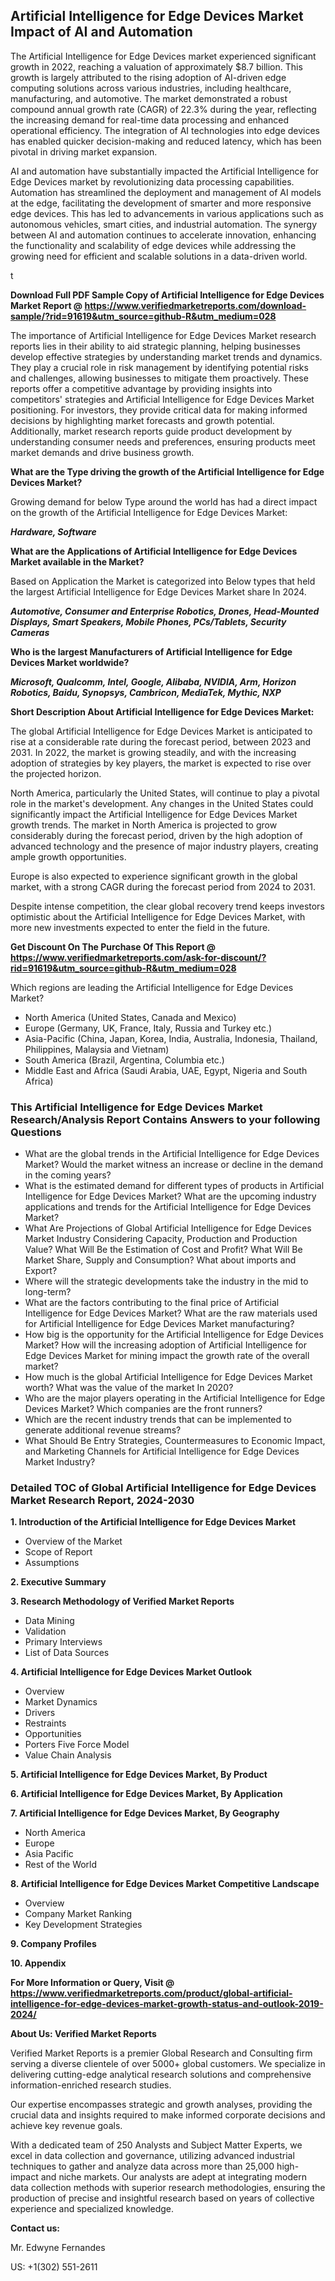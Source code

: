 <h2>Artificial Intelligence for Edge Devices Market Impact of AI and Automation</h2><p>The Artificial Intelligence for Edge Devices market experienced significant growth in 2022, reaching a valuation of approximately $8.7 billion. This growth is largely attributed to the rising adoption of AI-driven edge computing solutions across various industries, including healthcare, manufacturing, and automotive. The market demonstrated a robust compound annual growth rate (CAGR) of 22.3% during the year, reflecting the increasing demand for real-time data processing and enhanced operational efficiency. The integration of AI technologies into edge devices has enabled quicker decision-making and reduced latency, which has been pivotal in driving market expansion.</p><p>AI and automation have substantially impacted the Artificial Intelligence for Edge Devices market by revolutionizing data processing capabilities. Automation has streamlined the deployment and management of AI models at the edge, facilitating the development of smarter and more responsive edge devices. This has led to advancements in various applications such as autonomous vehicles, smart cities, and industrial automation. The synergy between AI and automation continues to accelerate innovation, enhancing the functionality and scalability of edge devices while addressing the growing need for efficient and scalable solutions in a data-driven world.</p>t</p><p id="" class=""><strong>Download Full PDF Sample Copy of Artificial Intelligence for Edge Devices Market Report @ <a href="https://www.verifiedmarketreports.com/download-sample/?rid=91619&utm_source=github-R&utm_medium=028" target="_blank">https://www.verifiedmarketreports.com/download-sample/?rid=91619&utm_source=github-R&utm_medium=028</a></strong></p><p>The importance of&nbsp;Artificial Intelligence for Edge Devices Market research reports lies in their ability to aid strategic planning, helping businesses develop effective strategies by understanding market trends and dynamics. They play a crucial role in risk management by identifying potential risks and challenges, allowing businesses to mitigate them proactively. These reports offer a competitive advantage by providing insights into competitors' strategies and Artificial Intelligence for Edge Devices Market positioning. For investors, they provide critical data for making informed decisions by highlighting market forecasts and growth potential. Additionally, market research reports guide product development by understanding consumer needs and preferences, ensuring products meet market demands and drive business growth.</p><p><strong>What are the&nbsp;Type driving the growth of the Artificial Intelligence for Edge Devices Market?</strong></p><p id="" class="">Growing demand for below Type around the world has had a direct impact on the growth of the Artificial Intelligence for Edge Devices Market:</p><em><strong>Hardware, Software</strong></em></p><strong>What are the&nbsp;Applications&nbsp;of Artificial Intelligence for Edge Devices Market available in the Market?</strong></p><p id="" class="">Based on Application the Market is categorized into Below types that held the largest Artificial Intelligence for Edge Devices Market share In 2024.</p><em><strong>Automotive, Consumer and Enterprise Robotics, Drones, Head-Mounted Displays, Smart Speakers, Mobile Phones, PCs/Tablets, Security Cameras</strong></em></p><strong>Who is the largest Manufacturers of Artificial Intelligence for Edge Devices Market worldwide?</strong></p><p><em><strong>Microsoft, Qualcomm, Intel, Google, Alibaba, NVIDIA, Arm, Horizon Robotics, Baidu, Synopsys, Cambricon, MediaTek, Mythic, NXP</strong></em></p><p id="" class=""><strong>Short Description About Artificial Intelligence for Edge Devices Market:</strong></p><p>The global Artificial Intelligence for Edge Devices Market is anticipated to rise at a considerable rate during the forecast period, between 2023 and 2031. In 2022, the market is growing steadily, and with the increasing adoption of strategies by key players, the market is expected to rise over the projected horizon.</p><p>North America, particularly the United States, will continue to play a pivotal role in the market's development. Any changes in the United States could significantly impact the Artificial Intelligence for Edge Devices Market growth trends. The market in North America is projected to grow considerably during the forecast period, driven by the high adoption of advanced technology and the presence of major industry players, creating ample growth opportunities.</p><p>Europe is also expected to experience significant growth in the global market, with a strong CAGR during the forecast period from 2024 to 2031.</p><p>Despite intense competition, the clear global recovery trend keeps investors optimistic about the Artificial Intelligence for Edge Devices Market, with more new investments expected to enter the field in the future.</p><p id="" class=""><strong>Get Discount On The Purchase Of This Report @ <a href="https://www.verifiedmarketreports.com/ask-for-discount/?rid=91619&utm_source=github-R&utm_medium=028" target="_blank">https://www.verifiedmarketreports.com/ask-for-discount/?rid=91619&utm_source=github-R&utm_medium=028</a></strong></p>Which regions are leading the Artificial Intelligence for Edge Devices Market?</p><ul><li>North America (United States, Canada and Mexico)</li><li>Europe (Germany, UK, France, Italy, Russia and Turkey etc.)</li><li>Asia-Pacific (China, Japan, Korea, India, Australia, Indonesia, Thailand, Philippines, Malaysia and Vietnam)</li><li>South America (Brazil, Argentina, Columbia etc.)</li><li>Middle East and Africa (Saudi Arabia, UAE, Egypt, Nigeria and South Africa)</li></ul><h3 id="" class="">This Artificial Intelligence for Edge Devices Market Research/Analysis Report Contains Answers to your following Questions</h3><ul><li>What are the global trends in the Artificial Intelligence for Edge Devices Market? Would the market witness an increase or decline in the demand in the coming years?</li><li>What is the estimated demand for different types of products in Artificial Intelligence for Edge Devices Market? What are the upcoming industry applications and trends for the Artificial Intelligence for Edge Devices Market?</li><li>What Are Projections of Global Artificial Intelligence for Edge Devices Market Industry Considering Capacity, Production and Production Value? What Will Be the Estimation of Cost and Profit? What Will Be Market Share, Supply and Consumption? What about imports and Export?</li><li>Where will the strategic developments take the industry in the mid to long-term?</li><li>What are the factors contributing to the final price of Artificial Intelligence for Edge Devices Market? What are the raw materials used for Artificial Intelligence for Edge Devices Market manufacturing?</li><li>How big is the opportunity for the Artificial Intelligence for Edge Devices Market? How will the increasing adoption of Artificial Intelligence for Edge Devices Market for mining impact the growth rate of the overall market?</li><li>How much is the global Artificial Intelligence for Edge Devices Market worth? What was the value of the market In 2020?</li><li>Who are the major players operating in the Artificial Intelligence for Edge Devices Market? Which companies are the front runners?</li><li>Which are the recent industry trends that can be implemented to generate additional revenue streams?</li><li>What Should Be Entry Strategies, Countermeasures to Economic Impact, and Marketing Channels for Artificial Intelligence for Edge Devices Market Industry?</li></ul><h3 id="" class="">Detailed TOC of Global Artificial Intelligence for Edge Devices Market Research Report, 2024-2030</h3><p id="" class=""><strong>1. Introduction of the Artificial Intelligence for Edge Devices Market</strong></p><ul><li>Overview of the Market</li><li>Scope of Report</li><li>Assumptions</li></ul><p id="" class=""><strong>2. Executive Summary</strong></p><p id="" class=""><strong>3. Research Methodology of Verified Market Reports</strong></p><ul><li>Data Mining</li><li>Validation</li><li>Primary Interviews</li><li>List of Data Sources</li></ul><p id="" class=""><strong>4. Artificial Intelligence for Edge Devices Market Outlook</strong></p><ul><li>Overview</li><li>Market Dynamics</li><li>Drivers</li><li>Restraints</li><li>Opportunities</li><li>Porters Five Force Model</li><li>Value Chain Analysis</li></ul><p id="" class=""><strong>5. Artificial Intelligence for Edge Devices Market, By Product</strong></p><p id="" class=""><strong>6. Artificial Intelligence for Edge Devices Market, By Application</strong></p><p id="" class=""><strong>7. Artificial Intelligence for Edge Devices Market, By Geography</strong></p><ul><li>North America</li><li>Europe</li><li>Asia Pacific</li><li>Rest of the World</li></ul><p id="" class=""><strong>8. Artificial Intelligence for Edge Devices Market Competitive Landscape</strong></p><ul><li>Overview</li><li>Company Market Ranking</li><li>Key Development Strategies</li></ul><p id="" class=""><strong>9. Company Profiles</strong></p><p id="" class=""><strong>10. Appendix</strong></p><p id="" class=""><strong>For More Information or Query, Visit @ <a href="https://www.verifiedmarketreports.com/product/global-artificial-intelligence-for-edge-devices-market-growth-status-and-outlook-2019-2024/" target="_blank">https://www.verifiedmarketreports.com/product/global-artificial-intelligence-for-edge-devices-market-growth-status-and-outlook-2019-2024/</a></strong></p><p id="" class=""><strong>About Us: Verified Market Reports</strong></p><p id="" class="">Verified Market Reports is a premier Global Research and Consulting firm serving a diverse clientele of over 5000+ global customers. We specialize in delivering cutting-edge analytical research solutions and comprehensive information-enriched research studies.</p><p id="" class="">Our expertise encompasses strategic and growth analyses, providing the crucial data and insights required to make informed corporate decisions and achieve key revenue goals.</p><p id="" class="">With a dedicated team of 250 Analysts and Subject Matter Experts, we excel in data collection and governance, utilizing advanced industrial techniques to gather and analyze data across more than 25,000 high-impact and niche markets. Our analysts are adept at integrating modern data collection methods with superior research methodologies, ensuring the production of precise and insightful research based on years of collective experience and specialized knowledge.</p><p id="" class=""><strong>Contact us:</strong></p><p id="" class="">Mr. Edwyne Fernandes</p><p id="" class="">US: +1(302) 551-2611</p>